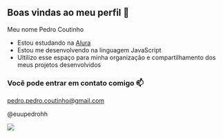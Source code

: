## Boas vindas ao meu perfil 🖤

Meu nome Pedro Coutinho

- Estou estudando na [Alura](https://www.alura.com.br)
- Estou me desenvolvendo na linguagem JavaScript
- Ultilizo esse espaço para minha organização e compartilhamento dos meus projetos desenvolvidos

### Você pode entrar em contato comigo 📫

pedro.pedro.coutinho@gmail.com

@euupedrohh

![](https://media.tenor.com/l0_kWUF2nXAAAAAi/encogimiento-de-hombros-darwin-watterson.gif)
